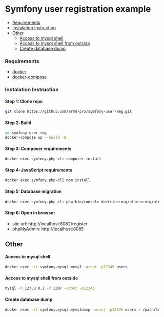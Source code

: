 
# Symfony user registration example

* [Requirements](#requirements)
* [Instalation Instruction](#instalation-instruction)
* [Other](#other)
    * [Access to mysql shell](#access-to-mysql-shell)
    * [Access to mysql shell from outside](#access-to-mysql-shell-from-outside)
    * [Create database dump](#create-database-dump)

### Requirements
* [docker](https://docs.docker.com/install/)
* [docker-compose](https://docs.docker.com/compose/install/)

### Instalation Instruction

#### Step 1: Clone repo
```bash
git clone https://github.com/armd-pro/symfony-user-reg.git
```

#### Step 2: Build
```bash
cd symfony-user-reg
docker-compose up --build -d
```

#### Step 3: Composer requirements
```bash
docker exec symfony.php-cli composer install
```

#### Step 4: JavaScript requirements
```bash
docker exec symfony.php-cli npm install
```

#### Step 5: Database migration
```bash
docker exec symfony.php-cli php bin/console doctrine:migrations:migrate --no-interaction --allow-no-migration
```

#### Step 6: Open in browser
* site url: http://localhost:8082/register
* phpMyAdmin: http://localhost:8085


## Other

#### Access to mysql shell
```bash
docker exec -it symfony.mysql mysql -uroot -p12345 users
```

#### Access to mysql shell from outside
```bash
mysql -h 127.0.0.1 -P 3307 -uroot -p12345
```

#### Create database dump
```bash
docker exec -it symfony.mysql mysqldump -uroot -p12345 users > /path/to/users.db.sql
```